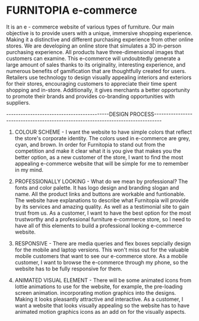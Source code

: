# FURNITOPIA e-commerce
It is an e - commerce website of various types of furniture. Our main objective is to provide users with a unique, immersive shopping experience. Making it a distinctive and different purchasing experience from other online stores. We are developing an online store that simulates a 3D in-person purchasing experience. All products have three-dimensional images that customers can examine. This e-commerce will undoubtedly generate a large amount of sales thanks to its originality, interesting experience, and numerous benefits of gamification that are thoughtfully created for users. Retailers use technology to design visually appealing interiors and exteriors for their stores, encouraging customers to appreciate their time spent shopping and in-store. Additionally, it gives merchants a better opportunity to promote their brands and provides co-branding opportunities with suppliers.

-------------------------------------------DESIGN PROCESS---------------------------------------------------------------------------------

1. COLOUR SCHEME - I want the website to have simple colors that reflect the store's corporate identity. The colors used in e-commerce are grey, cyan, and brown. In order for Furnitopia to stand out from the competition and make it clear what it is you give that makes you the better option, as a new customer of the store, I want to find the most appealing e-commerce website that will be simple for me to remember in my mind.

2. PROFESSIONALLY LOOKING - What do we mean by professional? The fonts and color palette. It has logo design and branding slogan and name. All the product links and buttons are workable and funtionable. The website have explanations to describe what Furnitopia will provide by its services and amazing quality. As well as a testimonial site to gain trust from us. As a customer, I want to have the best option for the most trustworthy and a professional furniture e-commerce store, so I need to have all of this elements to build a professional looking e-commerce website.

3. RESPONSIVE - There are media queries and flex boxes sepcially design for the mobile and laptop versions. This won't miss out for the valuable mobile customers that want to see our e-commerce store. As a mobile customer, I want to browse the e-commerce through my phone, so the website has to be fully responsive for them.

4. ANIMATED VISUAL ELEMENT - There will be some animated icons from lottie animations to use for the website, for example, the pre-loading screen animation. incorporating motion graphics into the designs. Making it looks pleasantly attractive and interactive. As a customer, I want a website that looks visually appealing so the website has to have animated motion graphics icons as an add on for the visually aspects.
